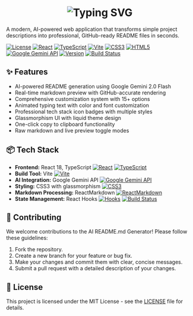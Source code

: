 <h1 align="center"><img src="https://readme-typing-svg.herokuapp.com?font=Ubuntu&pause=1000&color=00D26A&center=true&vCenter=true&width=435&speed=50&lines=[AI%20README.md%20Generator]" alt="Typing SVG" /></h1>

A modern, AI-powered web application that transforms simple project descriptions into professional, GitHub-ready README files in seconds.

[![License](https://img.shields.io/badge/License-MIT-blue?style=plastic)](LICENSE)
[![React](https://img.shields.io/badge/React-20232A?style=plastic&logo=react&logoColor=61DAFB)](https://reactjs.org/)
[![TypeScript](https://img.shields.io/badge/TypeScript-007ACC?style=plastic&logo=typescript&logoColor=white)](https://www.typescriptlang.org/)
[![Vite](https://img.shields.io/badge/Vite-B73BFE?style=plastic&logo=vite&logoColor=FFBA5F)](https://vitejs.dev/)
[![CSS3](https://img.shields.io/badge/CSS3-1572B6?style=plastic&logo=css3&logoColor=white)](https://www.w3schools.com/css/)
[![HTML5](https://img.shields.io/badge/HTML5-E34F26?style=plastic&logo=html5&logoColor=white)](https://developer.mozilla.org/en-US/docs/Web/HTML)
[![Google Gemini API](https://img.shields.io/badge/Google_Gemini_API-4285F4?style=plastic&logo=google&logoColor=white)](https://ai.google.dev/)
[![Version](https://img.shields.io/badge/Version-1.0.0-brightgreen?style=plastic)](VERSION)
[![Build Status](https://img.shields.io/badge/Build-Passing-brightgreen?style=plastic)](BUILD)

## ✨ Features

- AI-powered README generation using Google Gemini 2.0 Flash
- Real-time markdown preview with GitHub-accurate rendering
- Comprehensive customization system with 15+ options
- Animated typing text with color and font customization
- Professional tech stack icon badges with multiple styles
- Glassmorphism UI with liquid theme design
- One-click copy to clipboard functionality
- Raw markdown and live preview toggle modes

## 📦 Tech Stack

- **Frontend:** React 18, TypeScript
  [![React](https://img.shields.io/badge/React-20232A?style=plastic&logo=react&logoColor=61DAFB)](https://reactjs.org/)
  [![TypeScript](https://img.shields.io/badge/TypeScript-007ACC?style=plastic&logo=typescript&logoColor=white)](https://www.typescriptlang.org/)
- **Build Tool:** Vite
  [![Vite](https://img.shields.io/badge/Vite-B73BFE?style=plastic&logo=vite&logoColor=FFBA5F)](https://vitejs.dev/)
- **AI Integration:** Google Gemini API
  [![Google Gemini API](https://img.shields.io/badge/Google_Gemini_API-4285F4?style=plastic&logo=google&logoColor=white)](https://ai.google.dev/)
- **Styling:** CSS3 with glassmorphism
  [![CSS3](https://img.shields.io/badge/CSS3-1572B6?style=plastic&logo=css3&logoColor=white)](https://www.w3schools.com/css/)
- **Markdown Processing:** ReactMarkdown
  [![ReactMarkdown](https://img.shields.io/badge/ReactMarkdown-000000?style=plastic&logo=markdown&logoColor=white)](https://github.com/remarkjs/react-markdown)
- **State Management:** React Hooks
  [![Hooks](https://img.shields.io/badge/Hooks-61DAFB?style=plastic&logo=react&logoColor=61DAFB)](https://reactjs.org/docs/hooks-intro.html)
  [![Build Status](https://img.shields.io/badge/Build-Passing-brightgreen?style=plastic)](BUILD)

## 🤝 Contributing

We welcome contributions to the AI README.md Generator! Please follow these guidelines:

1.  Fork the repository.
2.  Create a new branch for your feature or bug fix.
3.  Make your changes and commit them with clear, concise messages.
4.  Submit a pull request with a detailed description of your changes.

## 📜 License

This project is licensed under the MIT License - see the [LICENSE](LICENSE) file for details.
